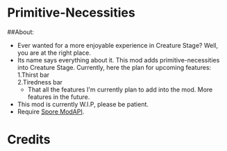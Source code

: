 # Primitive-Necessities
##About:
- Ever wanted for a more enjoyable experience in Creature Stage? Well, you are at the right place.
- Its name says everything about it. This mod adds primitive-necessities into Creature Stage. Currently, here the plan for upcoming features:  
  1.Thirst bar  
  2.Tiredness bar
  - That all the features I'm currently plan to add into the mod. More features in the future. 
- This mod is currently W.I.P, please be patient.
- Require [Spore ModAPI]().
# Credits
